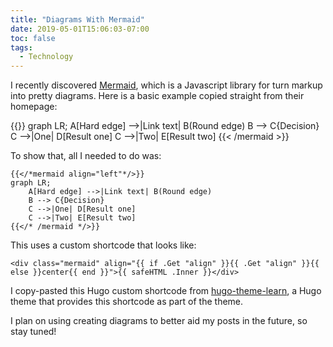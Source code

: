 ```yaml
---
title: "Diagrams With Mermaid"
date: 2019-05-01T15:06:03-07:00
toc: false
tags: 
  - Technology
---
```


I recently discovered [Mermaid](https://mermaidjs.github.io/), which is a Javascript library for turn markup into pretty diagrams. Here is a basic example copied straight from their homepage:

{{<mermaid align="left">}}
graph LR;
    A[Hard edge] -->|Link text| B(Round edge)
    B --> C{Decision}
    C -->|One| D[Result one]
    C -->|Two| E[Result two]
{{< /mermaid >}}

To show that, all I needed to do was:

```
{{</*mermaid align="left"*/>}}
graph LR;
    A[Hard edge] -->|Link text| B(Round edge)
    B --> C{Decision}
    C -->|One| D[Result one]
    C -->|Two| E[Result two]
{{</* /mermaid */>}}
```

This uses a custom shortcode that looks like:

```
<div class="mermaid" align="{{ if .Get "align" }}{{ .Get "align" }}{{ else }}center{{ end }}">{{ safeHTML .Inner }}</div>
```

I copy-pasted this Hugo custom shortcode from [hugo-theme-learn](https://github.com/matcornic/hugo-theme-learn/blob/master/layouts/shortcodes/mermaid.html), a Hugo theme that provides this shortcode as part of the theme. 

I plan on using creating diagrams to better aid my posts in the future, so stay tuned!
